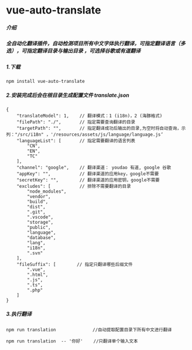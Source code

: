 # vue-auto-translate

##### 介绍
##### 全自动化翻译插件，自动检测项目所有中文字体执行翻译，可指定翻译语言（多选），可指定翻译目录与输出目录 ，可选择谷歌或有道翻译

##### 1.下载
```
npm install vue-auto-translate
```

##### 2.安装完成后会在根目录生成配置文件 translate.json
```
{
    "translateModel": 1,    // 翻译模式：1 (i18n)，2 (海豚格式)
    "filePath": "./",       // 指定需要查询翻译的目录
    "targetPath": "",       // 指定翻译成功后输出的目录,为空时将自动查询，示列："/src/i18n" ，'/resources/assets/js/language/language.js‘
    "languageList": [       // 指定需要翻译的语言列表
        "CN",
        "EN",
        "TC"
    ],
    "channel": "google",    // 翻译渠道： youdao 有道, google 谷歌
    "appKey": "",           // 翻译渠道的应用key，google不需要
    "secretKey": "",        // 翻译渠道的应用密钥，google不需要
    "excludes": [           // 排除不需要翻译的目录
        "node_modules",
        "vendor",
        "build",
        "dist",
        ".git",
        ".vscode",
        "storage",
        "public",
        "language",
        "database",
        "lang",
        "i18n",
        ".svn"
    ],
    "fileSuffix": [        // 指定只翻译哪些后缀文件
        ".vue",
        ".html",
        ".js",
        ".ts",
        ".php"
    ]
}
```

##### 3.执行翻译
```
npm run translation              //自动提取配置目录下所有中文进行翻译

npm run translation  -- '你好'    //只翻译单个输入文本
```


